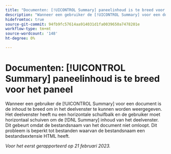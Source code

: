```yaml
---
title: "Documenten: [!UICONTROL Summary] paneelinhoud is te breed voor het paneel"
description: "Wanneer een gebruiker de [!UICONTROL Summary] voor een document is de inhoud te breed om in het deelvenster te kunnen worden weergegeven. Het deelvenster heeft nu een horizontale schuifbalk en de gebruiker moet horizontaal schuiven om de [!DNL Summary] inhoud van het deelvenster. Dit gebeurt omdat de bestandsnaam van het document niet omloopt. Dit probleem is beperkt tot bestanden waarvan de bestandsnaam een bestandsextensie HTML heeft."
hidefromtoc: true
source-git-commit: 94fb9fc57614aa914031d1fa0039650a7478201e
workflow-type: tm+mt
source-wordcount: '148'
ht-degree: 0%

---
```



# Documenten: [!UICONTROL Summary] paneelinhoud is te breed voor het paneel

Wanneer een gebruiker de [!UICONTROL Summary] voor een document is de inhoud te breed om in het deelvenster te kunnen worden weergegeven. Het deelvenster heeft nu een horizontale schuifbalk en de gebruiker moet horizontaal schuiven om de [!DNL Summary] inhoud van het deelvenster. Dit gebeurt omdat de bestandsnaam van het document niet omloopt. Dit probleem is beperkt tot bestanden waarvan de bestandsnaam een bestandsextensie HTML heeft.

_Voor het eerst gerapporteerd op 21 februari 2023._

